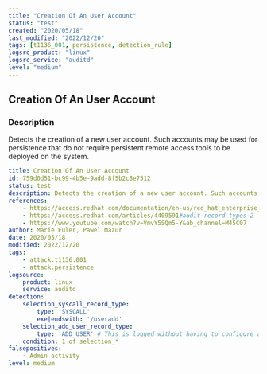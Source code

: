 ```yaml
---
title: "Creation Of An User Account"
status: "test"
created: "2020/05/18"
last_modified: "2022/12/20"
tags: [t1136_001, persistence, detection_rule]
logsrc_product: "linux"
logsrc_service: "auditd"
level: "medium"
---
```


## Creation Of An User Account

### Description

Detects the creation of a new user account. Such accounts may be used for persistence that do not require persistent remote access tools to be deployed on the system.

```yml
title: Creation Of An User Account
id: 759d0d51-bc99-4b5e-9add-8f5b2c8e7512
status: test
description: Detects the creation of a new user account. Such accounts may be used for persistence that do not require persistent remote access tools to be deployed on the system.
references:
    - https://access.redhat.com/documentation/en-us/red_hat_enterprise_linux/7/html/security_guide/sec-understanding_audit_log_files
    - https://access.redhat.com/articles/4409591#audit-record-types-2
    - https://www.youtube.com/watch?v=VmvY5SQm5-Y&ab_channel=M45C07
author: Marie Euler, Pawel Mazur
date: 2020/05/18
modified: 2022/12/20
tags:
    - attack.t1136.001
    - attack.persistence
logsource:
    product: linux
    service: auditd
detection:
    selection_syscall_record_type:
        type: 'SYSCALL'
        exe|endswith: '/useradd'
    selection_add_user_record_type:
        type: 'ADD_USER' # This is logged without having to configure audit rules on both Ubuntu and Centos
    condition: 1 of selection_*
falsepositives:
    - Admin activity
level: medium

```
